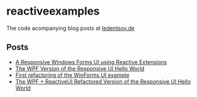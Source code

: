 reactiveexamples
================

The code acompanying blog posts at [ledentsov.de](http://ledentsov.de)

Posts
-----

- [A Responsive Windows Forms UI using Reactive Extensions](http://ledentsov.de/2013/02/16/a-responsive-windows-forms-ui-using-rx/)
- [The WPF Version of the Responsive UI Hello World](http://ledentsov.de/2013/02/17/the-wpf-version-of-responsive-ui-with-rx/)
- [First refactoring of the WinForms UI example](http://ledentsov.de/2013/02/17/first-refactoring-of-the-winforms-ui-example/)
- [The WPF + ReactiveUI Refactored Version of the Responsive UI Hello World](http://ledentsov.de/2013/02/18/the-wpf-reactiveui-refactored-version-of-the-responsive-ui-hello-world/)